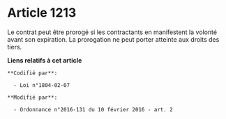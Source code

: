 # Article 1213

Le contrat peut être prorogé si les contractants en manifestent la volonté avant son expiration. La prorogation ne peut
porter atteinte aux droits des tiers.

**Liens relatifs à cet article**

	**Codifié par**:

	  - Loi n°1804-02-07

	**Modifié par**:

	  - Ordonnance n°2016-131 du 10 février 2016 - art. 2
